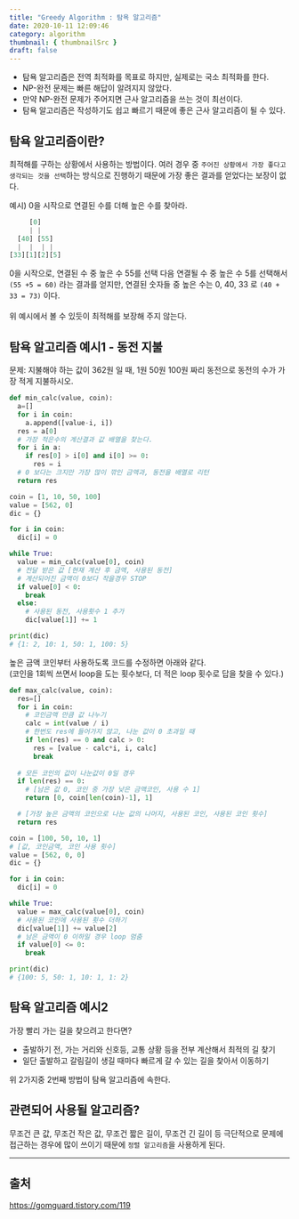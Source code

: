 ```yaml
---
title: "Greedy Algorithm : 탐욕 알고리즘"
date: 2020-10-11 12:09:46
category: algorithm
thumbnail: { thumbnailSrc }
draft: false
---
```


- 탐욕 알고리즘은 전역 최적화를 목표로 하지만, 실제로는 국소 최적화를 한다.
- NP-완전 문제는 빠른 해답이 알려지지 않았다.
- 만약 NP-완전 문제가 주어지면 근사 알고리즘을 쓰는 것이 최선이다.
- 탐욕 알고리즘은 작성하기도 쉽고 빠르기 때문에 좋은 근사 알고리즘이 될 수 있다.

## 탐욕 알고리즘이란?

최적해를 구하는 상황에서 사용하는 방법이다. 여러 경우 중 `주어진 상황에서 가장 좋다고 생각되는 것을 선택`하는 방식으로 진행하기 때문에 가장 좋은 결과를 얻었다는 보장이 없다.

예시) 0을 시작으로 연결된 수를 더해 높은 수를 찾아라.
```js
     [0]
     | |
  [40] [55]
  |  |  | |
[33][1][2][5]
```
0을 시작으로, 연결된 수 중 높은 수 55를 선택 다음 연결될 수 중 높은 수 5를 선택해서 `(55 +5 = 60)` 라는 결과를 얻지만, 연결된 숫자들 중 높은 수는 0, 40, 33 로 `(40 + 33 = 73)` 이다.<br/><br/>
위 예시에서 볼 수 있듯이 최적해를 보장해 주지 않는다.

## 탐욕 알고리즘 예시1 - 동전 지불

문제: 지불해야 하는 값이 362원 일 때, 1원 50원 100원 짜리 동전으로 동전의 수가 가장 적게 지불하시오.

```py
def min_calc(value, coin):
  a=[]
  for i in coin:
    a.append([value-i, i])
  res = a[0]
  # 가장 적은수의 계산결과 값 배열을 찾는다.
  for i in a:
    if res[0] > i[0] and i[0] >= 0:
      res = i
  # 0 보다는 크지만 가장 많이 깎인 금액과, 동전을 배열로 리턴
  return res

coin = [1, 10, 50, 100]
value = [562, 0]
dic = {}

for i in coin:
  dic[i] = 0

while True:
  value = min_calc(value[0], coin)
  # 전달 받은 값 [현재 계산 후 금액, 사용된 동전]
  # 계산되어진 금액이 0보다 작을경우 STOP
  if value[0] < 0:
    break
  else:
    # 사용된 동전, 사용횟수 1 추가
    dic[value[1]] += 1

print(dic)
# {1: 2, 10: 1, 50: 1, 100: 5}
```

높은 금액 코인부터 사용하도록 코드를 수정하면 아래와 같다.<br/>
(코인을 1회씩 쓰면서 loop을 도는 횟수보다, 더 적은 loop 횟수로 답을 찾을 수 있다.)

```py
def max_calc(value, coin):
  res=[]
  for i in coin:
    # 코인금액 만큼 값 나누기
    calc = int(value / i)
    # 한번도 res에 들어가지 않고, 나눈 값이 0 초과일 때
    if len(res) == 0 and calc > 0:
      res = [value - calc*i, i, calc]
      break
  
  # 모든 코인의 값이 나눈값이 0일 경우
  if len(res) == 0:
    # [남은 값 0, 코인 중 가장 낮은 금액코인, 사용 수 1]
    return [0, coin[len(coin)-1], 1]

  # [가장 높은 금액의 코인으로 나눈 값의 나머지, 사용된 코인, 사용된 코인 횟수]
  return res

coin = [100, 50, 10, 1]
# [값, 코인금액, 코인 사용 횟수]
value = [562, 0, 0]
dic = {}

for i in coin:
  dic[i] = 0

while True:
  value = max_calc(value[0], coin)
  # 사용된 코인에 사용된 횟수 더하기
  dic[value[1]] += value[2]
  # 남은 금액이 0 이하일 경우 loop 멈춤
  if value[0] <= 0:
    break

print(dic)
# {100: 5, 50: 1, 10: 1, 1: 2}
```

## 탐욕 알고리즘 예시2
가장 빨리 가는 길을 찾으려고 한다면?<br/>
- 출발하기 전, 가는 거리와 신호등, 교통 상황 등을 전부 계산해서 최적의 길 찾기
- 일단 출발하고 갈림길이 생길 때마다 빠르게 갈 수 있는 길을 찾아서 이동하기

위 2가지중 2번째 방법이 탐욕 알고리즘에 속한다.

## 관련되어 사용될 알고리즘?

무조건 큰 값, 무조건 작은 값, 무조건 짧은 길이, 무조건 긴 길이 등 극단적으로 문제에 접근하는 경우에 많이 쓰이기 때문에 `정렬 알고리즘`을 사용하게 된다.

---

## 출처

https://gomguard.tistory.com/119